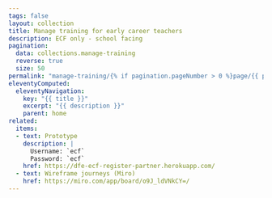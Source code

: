 ```yaml
---
tags: false
layout: collection
title: Manage training for early career teachers
description: ECF only - school facing
pagination:
  data: collections.manage-training
  reverse: true
  size: 50
permalink: "manage-training/{% if pagination.pageNumber > 0 %}page/{{ pagination.pageNumber + 1 }}{% endif %}/"
eleventyComputed:
  eleventyNavigation:
    key: "{{ title }}"
    excerpt: "{{ description }}"
    parent: home
related:
  items:
  - text: Prototype
    description: |
      Username: `ecf`
      Password: `ecf`
    href: https://dfe-ecf-register-partner.herokuapp.com/
  - text: Wireframe journeys (Miro)
    href: https://miro.com/app/board/o9J_ldVNkCY=/
---
```

